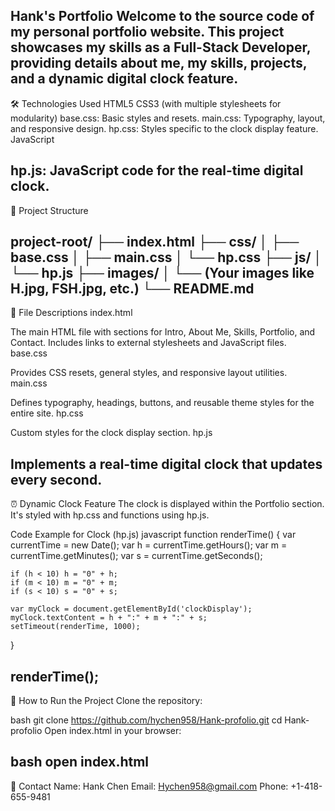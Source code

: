 Hank's Portfolio
Welcome to the source code of my personal portfolio website. 
This project showcases my skills as a Full-Stack Developer, 
providing details about me, my skills, projects, 
and a dynamic digital clock feature.
--------------------------------------------------------------------------------------------------------------------------------------------------------------------------------------------------
🛠️ Technologies Used
HTML5
CSS3 (with multiple stylesheets for modularity)
base.css: Basic styles and resets.
main.css: Typography, layout, and responsive design.
hp.css: Styles specific to the clock display feature.
JavaScript

hp.js: JavaScript code for the real-time digital clock.
--------------------------------------------------------------------------------------------------------------------------------------------------------------------------------------------------
📂 Project Structure

project-root/
├── index.html
├── css/
│   ├── base.css
│   ├── main.css
│   └── hp.css
├── js/
│   └── hp.js
├── images/
│   └── (Your images like H.jpg, FSH.jpg, etc.)
└── README.md
--------------------------------------------------------------------------------------------------------------------------------------------------------------------------------------------------
📝 File Descriptions
index.html

The main HTML file with sections for Intro, About Me, Skills, Portfolio, and Contact.
Includes links to external stylesheets and JavaScript files.
base.css

Provides CSS resets, general styles, and responsive layout utilities.
main.css

Defines typography, headings, buttons, and reusable theme styles for the entire site.
hp.css

Custom styles for the clock display section.
hp.js

Implements a real-time digital clock that updates every second.
--------------------------------------------------------------------------------------------------------------------------------------------------------------------------------------------------
⏰ Dynamic Clock Feature
The clock is displayed within the Portfolio section. It's styled with hp.css and functions using hp.js.

Code Example for Clock (hp.js)
javascript
function renderTime() {
    var currentTime = new Date();
    var h = currentTime.getHours();
    var m = currentTime.getMinutes();
    var s = currentTime.getSeconds();

    if (h < 10) h = "0" + h;
    if (m < 10) m = "0" + m;
    if (s < 10) s = "0" + s;

    var myClock = document.getElementById('clockDisplay');
    myClock.textContent = h + ":" + m + ":" + s;
    setTimeout(renderTime, 1000);
}

renderTime();
--------------------------------------------------------------------------------------------------------------------------------------------------------------------------------------------------
🚀 How to Run the Project
Clone the repository:

bash
git clone https://github.com/hychen958/Hank-profolio.git
cd Hank-profolio
Open index.html in your browser:

bash
open index.html
--------------------------------------------------------------------------------------------------------------------------------------------------------------------------------------------------
📧 Contact
Name: Hank Chen
Email: Hychen958@gmail.com
Phone: +1-418-655-9481
